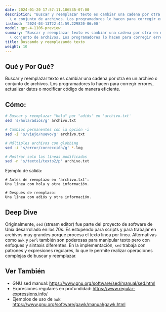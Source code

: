 ```yaml
---
date: 2024-01-20 17:57:11.106535-07:00
description: "Buscar y reemplazar texto es cambiar una cadena por otra en un archivo\
  \ o conjunto de archivos. Los programadores lo hacen para corregir errores,\u2026"
lastmod: '2024-03-13T22:44:59.229820-06:00'
model: gpt-4-1106-preview
summary: "Buscar y reemplazar texto es cambiar una cadena por otra en un archivo o\
  \ conjunto de archivos. Los programadores lo hacen para corregir errores,\u2026"
title: Buscando y reemplazando texto
weight: 10
---
```


## Qué y Por Qué?
Buscar y reemplazar texto es cambiar una cadena por otra en un archivo o conjunto de archivos. Los programadores lo hacen para corregir errores, actualizar datos o modificar código de manera eficiente.

## Cómo:
```Bash
# Buscar y reemplazar "hola" por "adiós" en 'archivo.txt'
sed 's/hola/adiós/g' archivo.txt

# Cambios permanentes con la opción -i
sed -i 's/viejo/nuevo/g' archivo.txt

# Múltiples archivos con globbing
sed -i 's/error/corrección/g' *.log

# Mostrar solo las líneas modificadas
sed -n 's/texto1/texto2/p' archivo.txt
```

Ejemplo de salida:
```
# Antes de reemplazo en 'archivo.txt':
Una línea con hola y otra información.

# Después de reemplazo:
Una línea con adiós y otra información.
```

## Deep Dive
Originalmente, `sed` (stream editor) fue parte del proyecto de software de Unix desarrollado en los 70s. Es estupendo para scripts y para trabajar en archivos muy grandes porque procesa el texto línea por línea. Alternativas como `awk` y `perl` también son poderosas para manipular texto pero con enfoques y sintaxis diferentes. En la implementación, `sed` trabaja con patrones y expresiones regulares, lo que le permite realizar operaciones complejas de buscar y reemplazar.

## Ver También
- GNU sed manual: https://www.gnu.org/software/sed/manual/sed.html
- Expresiones regulares en profundidad: https://www.regular-expressions.info/
- Ejemplos de uso de `awk`: https://www.gnu.org/software/gawk/manual/gawk.html
